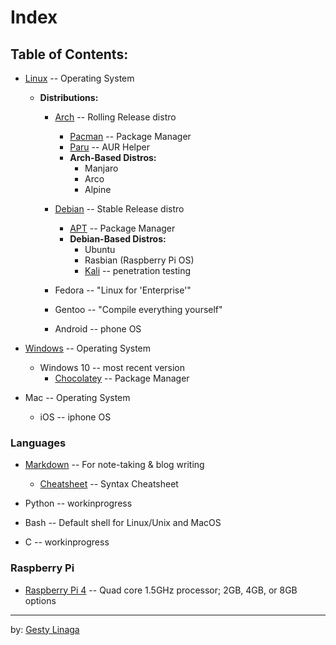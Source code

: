# Index
## Table of Contents:

+ [Linux](Linux.md) -- Operating System

    * **Distributions:**
        + [Arch](Arch.md) -- Rolling Release distro
            - [Pacman](Pacman.md) -- Package Manager
            - [Paru](Paru.md) -- AUR Helper
            - **Arch-Based Distros:**
                + Manjaro
                + Arco
                + Alpine
        + [Debian](Debian.md) -- Stable Release distro
            - [APT](APT.md) -- Package Manager
            - **Debian-Based Distros:**
                + Ubuntu
                + Rasbian (Raspberry Pi OS)
                + [Kali](Kali.md) -- penetration testing

        + Fedora -- "Linux for 'Enterprise'"
    
        + Gentoo -- "Compile everything yourself"
    
        + Android -- phone OS

+ [Windows](Windows.md) -- Operating System
    * Windows 10 -- most recent version
        - [Chocolatey](Chocolatey.md) -- Package Manager

+ Mac -- Operating System
    * iOS -- iphone OS

### Languages

+ [Markdown](Markdown.md) -- For note-taking & blog writing
    - [Cheatsheet](mdCheatsheet.md) -- Syntax Cheatsheet

+ Python -- workinprogress

+ Bash -- Default shell for Linux/Unix and MacOS

+ C -- workinprogress

### Raspberry Pi
+ [Raspberry Pi 4](RaspberryPi.md) -- Quad core 1.5GHz processor; 2GB, 4GB, or 8GB options


---

by: [Gesty Linaga](https://github.com/gestylinaga)
